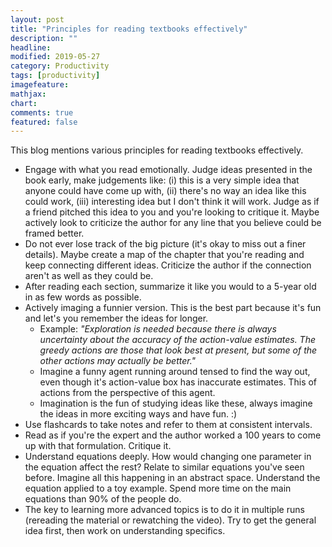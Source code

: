```yaml
---
layout: post
title: "Principles for reading textbooks effectively"
description: ""
headline: 
modified: 2019-05-27
category: Productivity
tags: [productivity]
imagefeature: 
mathjax: 
chart: 
comments: true
featured: false
---
```


This blog mentions various principles for reading textbooks effectively.

* Engage with what you read emotionally. Judge ideas presented in the book early, make judgements like: (i) this is a very simple idea that anyone could have come up with, (ii) there's no way an idea like this could work, (iii) interesting idea but I don't think it will work. Judge as if a friend pitched this idea to you and you're looking to critique it. Maybe actively look to criticize the author for any line that you believe could be framed better.
* Do not ever lose track of the big picture (it's okay to miss out a finer details). Maybe create a map of the chapter that you're reading and keep connecting different ideas. Criticize the author if the connection aren't as well as they could be.
* After reading each section, summarize it like you would to a 5-year old in as few words as possible.
* Actively imaging a funnier version. This is the best part because it's fun and let's you remember the ideas for longer. 
	* Example: *"Exploration is needed because there is always uncertainty about the accuracy of the action-value estimates. The greedy actions are those that look best at present, but some of the other actions may actually be better."* 
	* Imagine a funny agent running around tensed to find the way out, even though it's action-value box has inaccurate estimates. This of actions from the perspective of this agent. 
	* Imagination is the fun of studying ideas like these, always imagine the ideas in more exciting ways and have fun. :)
* Use flashcards to take notes and refer to them at consistent intervals. 
* Read as if you're the expert and the author worked a 100 years to come up with that formulation. Critique it. 
* Understand equations deeply. How would changing one parameter in the equation affect the rest? Relate to similar equations you've seen before. Imagine all this happening in an abstract space. Understand the equation applied to a toy example. Spend more time on the main equations than 90% of the people do.
* The key to learning more advanced topics is to do it in multiple runs (rereading the material or rewatching the video). Try to get the general idea first, then work on understanding specifics.